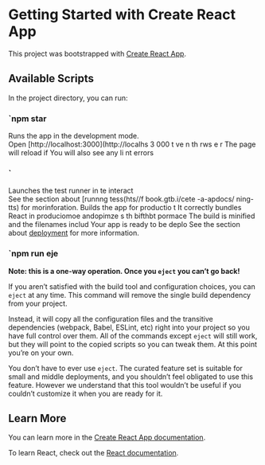 # Getting Started with Create React App

This project was bootstrapped with [Create React App](https://github.com/facebook/create-react-app).

## Available Scripts 
  
In the project directory, you can run: 
### `npm star 
Runs the app in the development mode.   
Open [http://localhost:3000](http://localhs 3 000     t  ve           n th rws e r 
The page will reload if 
You will also see any li nt errors   
### ` 
Launches the test runner in te interact   
See the section about [runnng tess(hts//f book.gtb.i/cete -a-apdocs/ ning-tts) for morinforation.
Builds the app for productio t
It correctly bundles React in produciomoe andopimze s th bifthbt pormace
The build is minified and the filenames includ 
Your app is ready to be deplo
See the section about [deployment](https://facebook.github.io/create-react-app/docs/deployment) for more information.

### `npm run eje
**Note: this is a one-way operation. Once you `eject` you can’t go back!**

If you aren’t satisfied with the build tool and configuration choices, you can `eject` at any time. This command will remove the single build dependency from your project.

Instead, it will copy all the configuration files and the transitive dependencies (webpack, Babel, ESLint, etc) right into your project so you have full control over them. All of the commands except `eject` will still work, but they will point to the copied scripts so you can tweak them. At this point you’re on your own.

You don’t have to ever use `eject`. The curated feature set is suitable for small and middle deployments, and you shouldn’t feel obligated to use this feature. However we understand that this tool wouldn’t be useful if you couldn’t customize it when you are ready for it.

## Learn More

You can learn more in the [Create React App documentation](https://facebook.github.io/create-react-app/docs/getting-started).

To learn React, check out the [React documentation](https://reactjs.org/).
